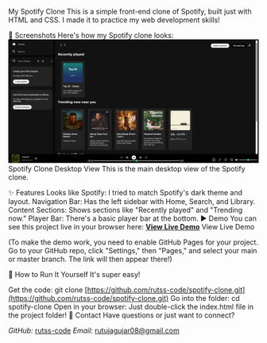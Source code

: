 My Spotify Clone
This is a simple front-end clone of Spotify, built just with HTML and CSS. I made it to practice my web development skills!

📸 Screenshots
Here's how my Spotify clone looks:
![Spotify Clone Deskstop View](screenshot.png)
Spotify Clone Desktop View This is the main desktop view of the Spotify clone.

✨ Features
Looks like Spotify: I tried to match Spotify's dark theme and layout.
Navigation Bar: Has the left sidebar with Home, Search, and Library.
Content Sections: Shows sections like "Recently played" and "Trending now."
Player Bar: There's a basic player bar at the bottom.
▶️ Demo
You can see this project live in your browser here:
[**View Live Demo**](https://rutss-code.github.io/spotify-clone/)
View Live Demo

(To make the demo work, you need to enable GitHub Pages for your project. Go to your GitHub repo, click "Settings," then "Pages," and select your main or master branch. The link will then appear there!)

🚀 How to Run It Yourself
It's super easy!

Get the code:
git clone [https://github.com/rutss-code/spotify-clone.git](https://github.com/rutss-code/spotify-clone.git)
Go into the folder:
cd spotify-clone
Open in your browser: Just double-click the index.html file in the project folder!
👋 Contact
Have questions or just want to connect?

_GitHub:_ [rutss-code](https://github.com/rutss-code)
_Email:_ [rutujagujar08@gmail.com](mailto:rutujagujar08@gmail.com)
